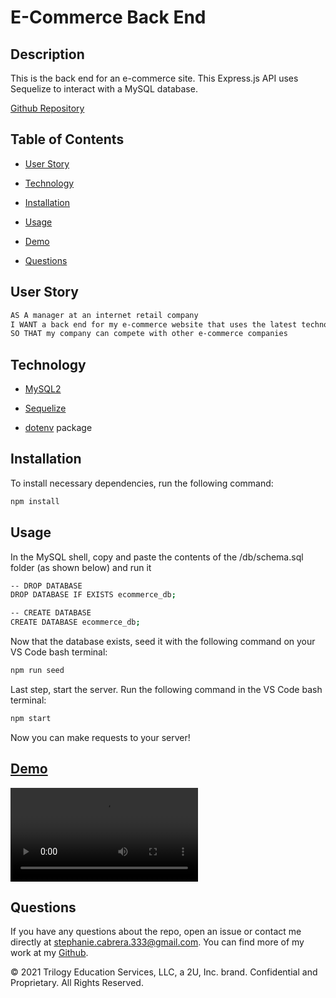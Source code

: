 # E-Commerce Back End

## Description

This is the back end for an e-commerce site. This Express.js API uses Sequelize to interact with a MySQL database.

[Github Repository](https://github.com/s-cabrera/E-Commerce-Back-End)

## Table of Contents 
* [User Story](#userstory)

* [Technology](#technology)

* [Installation](#installation)

* [Usage](#usage)

* [Demo](#demo)

* [Questions](#questions)

## User Story

```md
AS A manager at an internet retail company
I WANT a back end for my e-commerce website that uses the latest technologies
SO THAT my company can compete with other e-commerce companies
```

## Technology
  * [MySQL2](https://www.npmjs.com/package/mysql)
  
  * [Sequelize](https://www.npmjs.com/package/sequelize)
  
  * [dotenv](https://www.npmjs.com/package/dotenv) package

## Installation 

To install necessary dependencies, run the following command:
```bash
npm install
```

## Usage

In the MySQL shell, copy and paste the contents of the /db/schema.sql folder (as shown below) and run it

```bash
-- DROP DATABASE
DROP DATABASE IF EXISTS ecommerce_db;

-- CREATE DATABASE
CREATE DATABASE ecommerce_db;
```
Now that the database exists, seed it with the following command on your VS Code bash terminal: 

```bash
npm run seed
```

Last step, start the server. Run the following command in the VS Code bash terminal:

```bash
npm start
```

Now you can make requests to your server!

## [Demo](https://drive.google.com/file/d/1b9UrngUzqPjFB2z6fjByYTp_Jkuzo5U6/view)

![Walkthrough Video](https://github.com/s-cabrera/E-Commerce-Back-End/raw/main/assets/demo.mp4)

## Questions

If you have any questions about the repo, open an issue or contact me directly at stephanie.cabrera.333@gmail.com. You can find more of my work at my [Github](https://github.com/s-cabrera/).

© 2021 Trilogy Education Services, LLC, a 2U, Inc. brand. Confidential and Proprietary. All Rights Reserved.
